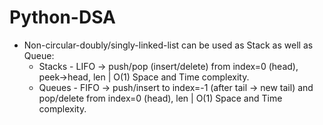 # Python-DSA

- Non-circular-doubly/singly-linked-list can be used as Stack as well as Queue:
  - Stacks - LIFO -> push/pop (insert/delete) from index=0 (head), peek->head, len | O(1) Space and Time complexity.
  - Queues - FIFO -> push/insert to index=-1 (after tail -> new tail) and pop/delete from index=0 (head), len | O(1) Space and Time complexity.
